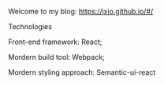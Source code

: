 
Welcome to my blog: https://jxio.github.io/#/

Technologies

Front-end framework: React;

Mordern build tool: Webpack;

Mordern styling approach: Semantic-ui-react
